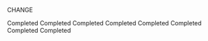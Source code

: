 <!-- sudo iptables -t nat -A PREROUTING -i eth0 -p tcp --dport 80 -j REDIRECT --to-port 3000 -->


<!-- Today Changes  -->
CHANGE

<!-- add one more field field will be like password  --> Completed

<!-- when enter student data  in the field and they will get a pincode on both email with diffrent pincode   --> Completed

<!-- if anyone forgot his pincode then center head and admin can change his pincode with reset botton which is be on edit part  -->

<!-- if any teacher login then he can look only his data with there email and password --> Completed

<!-- add new class --> Completed

<!-- add one more field with timing on add new class page --> Completed





<!-- first priority is add new class wla work --> Completed
<!--  -->
<!-- the second priority is student management with ganrate pin --> Completed


<!-- and the forth priority is fix the all UI  --> Completed

<!-- day end report is not completed yet-->

<!-- change the button value with add class -->

<!-- you are about to add a new class  -->

<!-- have to remove all msg and edit with are you sure? -->

<!-- after seleted batch it will show side on seletc batch button -->

<!-- count total number of class and actuall number of class will be show after add new class -->

<!-- I have to create all the data who will add new class  -->

<!-- Third priority is add day end report --> 

<!-- I have to change the database server  -->

<!-- table name is UCMAS Classess  -->